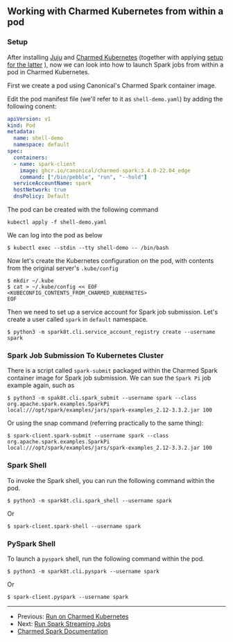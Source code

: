 ## Working with Charmed Kubernetes from within a pod

### Setup

After installing [Juju](https://juju.is/docs/olm/install-juju) and [Charmed Kubernetes](https://ubuntu.com/kubernetes/docs/install-manual) (together with applying [setup for the latter](https://ubuntu.com/kubernetes/docs/operations) ), now we can look into how to launch Spark jobs from within a pod in Charmed Kubernetes.

First  we create a pod using Canonical's Charmed Spark container image.

Edit the pod manifest file (we'll refer to it as ```shell-demo.yaml```) by adding the following conent:

```yaml
apiVersion: v1
kind: Pod
metadata:
  name: shell-demo
  namespace: default
spec:
  containers:
  - name: spark-client
    image: ghcr.io/canonical/charmed-spark:3.4.0-22.04_edge
    command: ["/bin/pebble", "run", "--hold"]
  serviceAccountName: spark
  hostNetwork: true
  dnsPolicy: Default
```

The pod can be created with the following command
```shell
kubectl apply -f shell-demo.yaml
```

We can log into the pod as below

```shell
$ kubectl exec --stdin --tty shell-demo -- /bin/bash 
```

Now let's create the Kubernetes configuration on the pod, with contents from the original server's `.kube/config` 

```shell
$ mkdir ~/.kube
$ cat > ~/.kube/config << EOF
<KUBECONFIG_CONTENTS_FROM_CHARMED_KUBERNETES>
EOF
```

Then we need to set up a service account for Spark job submission. Let's create a user called ```spark``` in ```default``` namespace.

```shell
$ python3 -m spark8t.cli.service_account_registry create --username spark
```

### Spark Job Submission To Kubernetes Cluster

There is a script called ```spark-submit``` packaged within the Charmed Spark container image for Spark job submission. We can sue the ```Spark Pi``` job example again, such as
```shell
$ python3 -m spak8t.cli.spark_submit --username spark --class org.apache.spark.examples.SparkPi local:///opt/spark/examples/jars/spark-examples_2.12-3.3.2.jar 100
```
Or using the snap command (referring practically to the same thing):
```shell
$ spark-client.spark-submit --username spark --class org.apache.spark.examples.SparkPi local:///opt/spark/examples/jars/spark-examples_2.12-3.3.2.jar 100
```

### Spark Shell

To invoke the Spark shell, you can run the following command within the pod.

```shell
$ python3 -m spark8t.cli.spark_shell --username spark
```
Or
```shell
$ spark-client.spark-shell --username spark
```

### PySpark Shell

To launch a `pyspark` shell, run the following command within the pod.

```shell
$ python3 -m spark8t.cli.pyspark --username spark
```
Or
```shell
$ spark-client.pyspark --username spark
```

***

 * Previous: [Run on Charmed Kubernetes](/t/spark-client-snap-how-to-run-on-charmed-kubernetes/8960)
 * Next: [Run Spark Streaming Jobs](/t/charmed-spark-how-to-run-a-spark-streaming-job/10880) 
 * [Charmed Spark Documentation](https://discourse.charmhub.io/t/charmed-spark-documentation/8963)